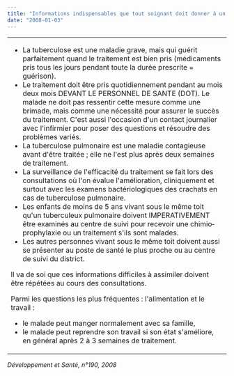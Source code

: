 ```yaml
---
title: "Informations indispensables que tout soignant doit donner à un tuberculeux"
date: "2008-01-03"
---
```


<table>

<tbody>

<tr>

<td valign="top"><ul><li>La tuberculose est une maladie grave, mais qui guérit parfaitement quand le traitement est bien pris (médicaments pris tous les jours pendant toute la durée prescrite = guérison).</li><li>Le traitement doit être pris quotidiennement pendant au mois deux mois DEVANT LE PERSONNEL DE SANTE (DOT). Le malade ne doit pas ressentir cette mesure comme une brimade, mais comme une nécessité pour assurer le succès du traitement. C'est aussi l'occasion d'un contact journalier avec l'infirmier pour poser des questions et résoudre des problèmes variés.</li><li>La tuberculose pulmonaire est une maladie contagieuse avant d'être traitée ; elle ne l'est plus après deux semaines de traitement.</li><li>La surveillance de l'efficacité du traitement se fait lors des consultations où l'on évalue l'amélioration, cliniquement et surtout avec les examens bactériologiques des crachats en cas de tuberculose pulmonaire.</li><li>Les enfants de moins de 5 ans vivant sous le même toit qu'un tuberculeux pulmonaire doivent IMPERATIVEMENT être examinés au centre de suivi pour recevoir une chimio­prophylaxie ou un traitement s'ils sont malades.</li><li>Les autres personnes vivant sous le même toit doivent aussi se présenter au poste de santé le plus proche ou au centre de suivi du district.</li></ul>

Il va de soi que ces informations difficiles à assimiler doivent être répétées au cours des consultations.

Parmi les questions les plus fréquentes : l'alimentation et le travail :

<ul><li>le malade peut manger normalement avec sa famille,</li><li>le malade peut reprendre son travail si son état s'améliore, en général après 2 à 3 semaines de traitement.</li></ul></td>

</tr>

</tbody>

</table>

*Développement et Santé, n°190, 2008*
